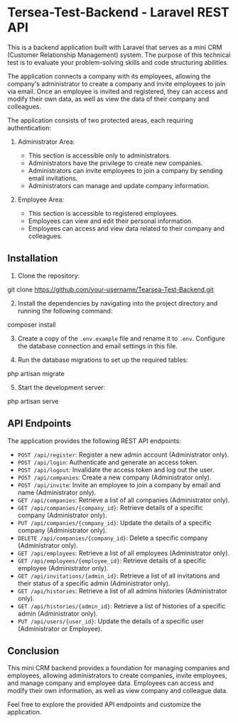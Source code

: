 # Tersea-Test-Backend - Laravel REST API

This is a backend application built with Laravel that serves as a mini CRM (Customer Relationship Management) system. The purpose of this technical test is to evaluate your problem-solving skills and code structuring abilities.

The application connects a company with its employees, allowing the company's administrator to create a company and invite employees to join via email. Once an employee is invited and registered, they can access and modify their own data, as well as view the data of their company and colleagues.

The application consists of two protected areas, each requiring authentication:

1. Administrator Area:
   - This section is accessible only to administrators.
   - Administrators have the privilege to create new companies.
   - Administrators can invite employees to join a company by sending email invitations.
   - Administrators can manage and update company information.

2. Employee Area:
   - This section is accessible to registered employees.
   - Employees can view and edit their personal information.
   - Employees can access and view data related to their company and colleagues.

## Installation

1. Clone the repository:

git clone https://github.com/your-username/Tearsea-Test-Backend.git


2. Install the dependencies by navigating into the project directory and running the following command:

composer install


3. Create a copy of the `.env.example` file and rename it to `.env`. Configure the database connection and email settings in this file.

4. Run the database migrations to set up the required tables:

php artisan migrate

5. Start the development server:

php artisan serve

## API Endpoints

The application provides the following REST API endpoints:

- `POST /api/register`: Register a new admin account (Administrator only).
- `POST /api/login`: Authenticate and generate an access token.
- `POST /api/logout`: Invalidate the access token and log out the user.
- `POST /api/companies`: Create a new company (Administrator only).
- `POST /api/invite`: Invite an employee to join a company by email and name (Administrator only).
- `GET /api/companies`: Retrieve a list of all companies (Administrator only).
- `GET /api/companies/{company_id}`: Retrieve details of a specific company (Administrator only).
- `PUT /api/companies/{company_id}`: Update the details of a specific company (Administrator only).
- `DELETE /api/companies/{company_id}`: Delete a specific company (Administrator only).
- `GET /api/employees`: Retrieve a list of all employees (Administrator only).
- `GET /api/employees/{employee_id}`: Retrieve details of a specific employee (Administrator only).
- `GET /api/invitations/{admin_id}`: Retrieve a list of all invitations and their status of a specific admin (Administrator only).
- `GET /api/histories`: Retrieve a list of all admins histories (Administrator only).
- `GET /api/histories/{admin_id}`: Retrieve a list of histories of a specific admin (Administrator only).
- `PUT /api/users/{user_id}`: Update the details of a specific user (Administrator or Employee).

## Conclusion

This mini CRM backend provides a foundation for managing companies and employees, allowing administrators to create companies, invite employees, and manage company and employee data. Employees can access and modify their own information, as well as view company and colleague data.

Feel free to explore the provided API endpoints and customize the application.
